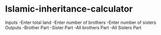 # Islamic-inheritance-calculator
Inputs
-Enter total land
-Enter number of brothers
-Enter number of sisters
Outputs
-Brother Part
-Sister Part
-All brothers Part
-All Sisters Part
